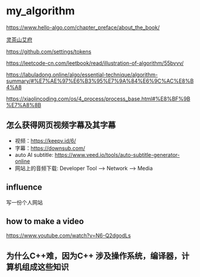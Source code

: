 # my_algorithm

https://www.hello-algo.com/chapter_preface/about_the_book/

[灵茶山艾府](https://www.bilibili.com/read/cv22332590/?spm_id_from=333.999.0.0)

https://github.com/settings/tokens

https://leetcode-cn.com/leetbook/read/illustration-of-algorithm/55bvvv/

https://labuladong.online/algo/essential-technique/algorithm-summary/#%E7%AE%97%E6%B3%95%E7%9A%84%E6%9C%AC%E8%B4%A8

https://xiaolincoding.com/os/4_process/process_base.html#%E8%BF%9B%E7%A8%8B

## 怎么获得网页视频字幕及其字幕
- 视频：https://keepv.id/6/
- 字幕：https://downsub.com/
- auto AI subtitle: https://www.veed.io/tools/auto-subtitle-generator-online
- 网站上的音频下载: Developer Tool --> Network --> Media

## influence
写一份个人网站

## how to make a video
https://www.youtube.com/watch?v=N6-Q2dgodLs

## 为什么C++难，因为C++ 涉及操作系统，编译器，计算机组成这些知识


